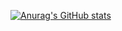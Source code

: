 [![Anurag's GitHub stats](https://github-readme-stats.vercel.app/api?username=cbt12123&show_icons=true&theme=dark&show=reviews,discussions_started,discussions_answered,prs_merged)](https://github.com/anuraghazra/github-readme-stats)
